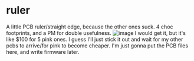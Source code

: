 # ruler
A little PCB ruler/straight edge, because the other ones suck. 4 choc footprints, and a PM for double usefulness.
![image](https://user-images.githubusercontent.com/55664712/133304463-12413229-4e23-4e04-afe7-64c46d87ef37.png)
I would get it, but it's like $100 for 5 pink ones. I guess I'll just stick it out and wait for my other pcbs to arrive/for pink to become cheaper.
I'm just gonna put the PCB files here, and write firmware later.
